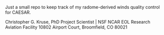 Just a small repo to keep track of my radome-derived winds quality control for CAESAR.

Christopher G. Kruse, PhD
Project Scientist | NSF NCAR EOL Research Aviation Facility
10802 Airport Court, Broomfield, CO 80021
